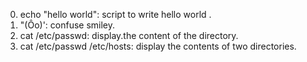 0. echo "hello world": script to write hello world .
1. "(Ôo)': confuse smiley.
2. cat /etc/passwd: display.the content of the directory.
3. cat /etc/passwd /etc/hosts: display the contents of two directories.
